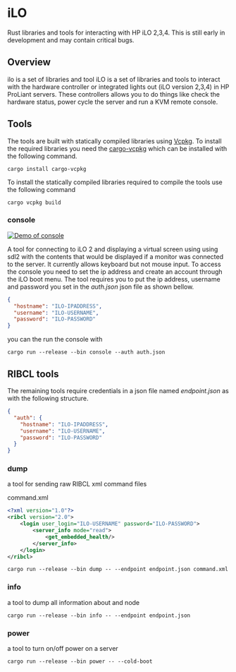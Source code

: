 # iLO

Rust libraries and tools for interacting with HP iLO 2,3,4.  This is still early in development and may contain critical bugs.

## Overview

ilo is a set of libraries and tool
iLO is a set of libraries and tools to interact with the hardware controller or integrated lights out
(iLO version 2,3,4) in HP ProLiant servers. These controllers allows you to do things like check the
hardware status, power cycle the server and run a KVM remote console.

## Tools

The tools are built with statically compiled libraries using [Vcpkg](https://github.com/microsoft/vpkg).  To
install the required libraries you need the [cargo-vcpkg](https://crates.io/crates/cargo-vcpkg) which can be
installed with the following command.

```
cargo install cargo-vcpkg
```

To install the statically compiled libraries required to compile the tools use the following command

```
cargo vcpkg build
```

### console

[![Demo of console](https://videos.vortorus.net/videos/ilo-console.gif)](https://www.youtube.com/watch?v=WBbkc5Nt--s)

A tool for connecting to iLO 2 and displaying a virtual screen using using sdl2 with the contents that
would be displayed if a monitor was connected to the server.  It currently allows keyboard but not mouse
input.  To access the console you need to set the ip address and create an account through the iLO boot menu.
The tool requires you to put the ip address, username and password you set in the *auth.json* json file
as shown bellow.

```json
{
  "hostname": "ILO-IPADDRESS",
  "username": "ILO-USERNAME",
  "password": "ILO-PASSWORD"
}
```

you can the run the console with

```
cargo run --release --bin console --auth auth.json
```

## RIBCL tools

The remaining tools require credentials in a json file named *endpoint.json* as with the following structure.

```json
{
  "auth": {
    "hostname": "ILO-IPADDRESS",
    "username": "ILO-USERNAME",
    "password": "ILO-PASSWORD"
  }
}
```

### dump

a tool for sending raw RIBCL xml command files

command.xml
```xml
<?xml version="1.0"?>
<ribcl version="2.0">
    <login user_login="ILO-USERNAME" password="ILO-PASSWORD">
        <server_info mode="read">
            <get_embedded_health/>
        </server_info>
    </login>
</ribcl>
```

```
cargo run --release --bin dump -- --endpoint endpoint.json command.xml
```

### info
a tool to dump all information about and node

```
cargo run --release --bin info -- --endpoint endpoint.json
```

### power
a tool to turn on/off power on a server

```
cargo run --release --bin power -- --cold-boot
```